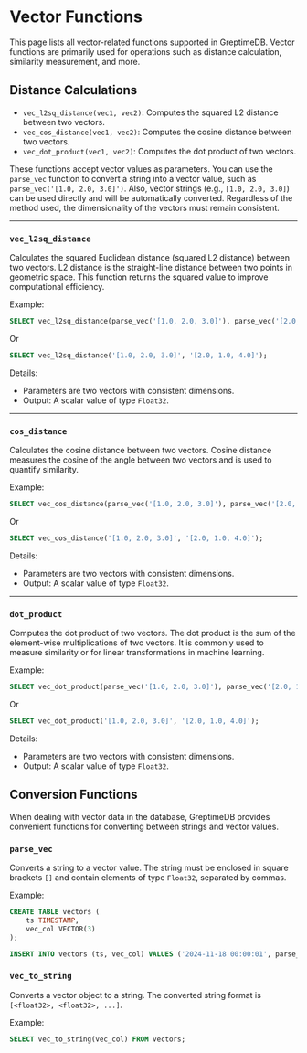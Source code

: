 # Vector Functions

This page lists all vector-related functions supported in GreptimeDB. Vector functions are primarily used for operations such as distance calculation, similarity measurement, and more.

## Distance Calculations

* `vec_l2sq_distance(vec1, vec2)`: Computes the squared L2 distance between two vectors.  
* `vec_cos_distance(vec1, vec2)`: Computes the cosine distance between two vectors.  
* `vec_dot_product(vec1, vec2)`: Computes the dot product of two vectors.  

These functions accept vector values as parameters. You can use the `parse_vec` function to convert a string into a vector value, such as `parse_vec('[1.0, 2.0, 3.0]')`. Also, vector strings (e.g., `[1.0, 2.0, 3.0]`) can be used directly and will be automatically converted. Regardless of the method used, the dimensionality of the vectors must remain consistent.

---

### `vec_l2sq_distance`

Calculates the squared Euclidean distance (squared L2 distance) between two vectors. L2 distance is the straight-line distance between two points in geometric space. This function returns the squared value to improve computational efficiency.

Example:

```sql
SELECT vec_l2sq_distance(parse_vec('[1.0, 2.0, 3.0]'), parse_vec('[2.0, 1.0, 4.0]'));
```

Or

```sql
SELECT vec_l2sq_distance('[1.0, 2.0, 3.0]', '[2.0, 1.0, 4.0]');
```


Details:

* Parameters are two vectors with consistent dimensions.  
* Output: A scalar value of type `Float32`.  

---

### `cos_distance`

Calculates the cosine distance between two vectors. Cosine distance measures the cosine of the angle between two vectors and is used to quantify similarity.

Example:

```sql
SELECT vec_cos_distance(parse_vec('[1.0, 2.0, 3.0]'), parse_vec('[2.0, 1.0, 4.0]'));
```

Or

```sql
SELECT vec_cos_distance('[1.0, 2.0, 3.0]', '[2.0, 1.0, 4.0]');
```

Details:

* Parameters are two vectors with consistent dimensions.
* Output: A scalar value of type `Float32`.  

---

### `dot_product`

Computes the dot product of two vectors. The dot product is the sum of the element-wise multiplications of two vectors. It is commonly used to measure similarity or for linear transformations in machine learning.

Example:

```sql
SELECT vec_dot_product(parse_vec('[1.0, 2.0, 3.0]'), parse_vec('[2.0, 1.0, 4.0]'));
```

Or

```sql
SELECT vec_dot_product('[1.0, 2.0, 3.0]', '[2.0, 1.0, 4.0]');
```

Details:

* Parameters are two vectors with consistent dimensions.
* Output: A scalar value of type `Float32`.  

## Conversion Functions

When dealing with vector data in the database, GreptimeDB provides convenient functions for converting between strings and vector values.

### `parse_vec`

Converts a string to a vector value. The string must be enclosed in square brackets `[]` and contain elements of type `Float32`, separated by commas.

Example:

```sql
CREATE TABLE vectors (
    ts TIMESTAMP,
    vec_col VECTOR(3)
);

INSERT INTO vectors (ts, vec_col) VALUES ('2024-11-18 00:00:01', parse_vec('[1.0, 2.0, 3.0]'));
```

### `vec_to_string`

Converts a vector object to a string. The converted string format is `[<float32>, <float32>, ...]`.

Example:

```sql
SELECT vec_to_string(vec_col) FROM vectors;
```
